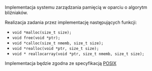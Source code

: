 Implementacja systemu zarządzania pamięcią w oparciu o algorytm bliźniaków.

Realizacja zadania przez implementację następujących funkcji:
* `void *malloc(size_t size);`
* `void free(void *ptr);`
* `void *calloc(size_t nmemb, size_t size);`
* `void *realloc(void *ptr, size_t size);`
* `void * reallocarray(void *ptr, size_t nmemb, size_t size);`

Implementacja będzie zgodna ze specyfikacją [POSIX](http://pubs.opengroup.org/onlinepubs/9699919799/)